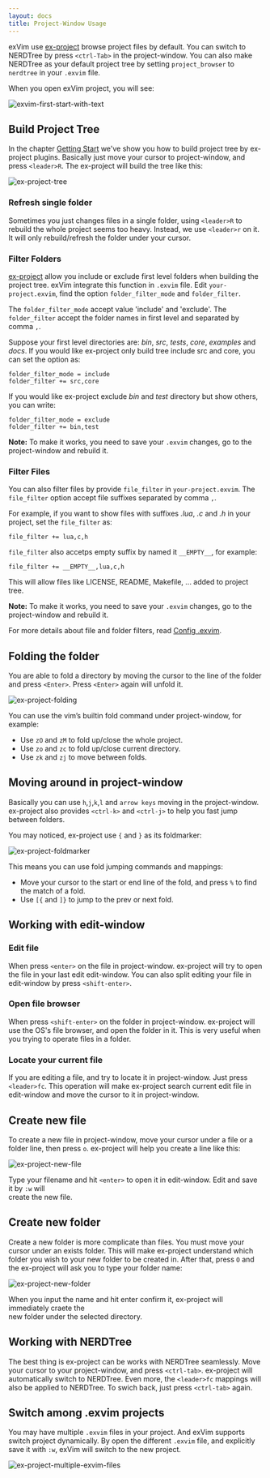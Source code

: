 ```yaml
---
layout: docs
title: Project-Window Usage
---
```


exVim use [ex-project](http://github.com/exvim/ex-project) browse project files by default. 
You can switch to NERDTree by press `<ctrl-Tab>` in the project-window. You can also
make NERDTree as your default project tree by setting `project_browser` to `nerdtree`
in your `.exvim` file.

When you open exVim project, you will see:

![exvim-first-start-with-text]({{site.baseurl}}docs/images/exvim-first-start-with-text.png)

## Build Project Tree

In the chapter [Getting Start]({{site.baseurl}}docs/getting-start) we've show you how to build project tree by 
ex-project plugins. Basically just move your cursor to project-window, and press `<leader>R`.
The ex-project will build the tree like this:

![ex-project-tree]({{site.baseurl}}docs/images/ex-project-tree.png)

### Refresh single folder

Sometimes you just changes files in a single folder, using `<leader>R` to rebuild the 
whole project seems too heavy. Instead, we use `<leader>r` on it. It will only rebuild/refresh 
the folder under your cursor. 

### Filter Folders

[ex-project](http://github.com/exvim/ex-project) allow you include or exclude first level
folders when building the project tree. exVim integrate this function in `.exvim` file.
Edit `your-project.exvim`, find the option `folder_filter_mode` and `folder_filter`. 

The `folder_filter_mode` accept value 'include' and 'exclude'. The `folder_filter` accept
the folder names in first level and separated by comma `,`. 

Suppose your first level directories are: *bin*, *src*, *tests*, *core*, *examples* and *docs*.
If you would like ex-project only build tree include src and core, you can set the option as:

```
folder_filter_mode = include
folder_filter += src,core
```

If you would like ex-project exclude *bin* and *test* directory but show others, you can write:

```
folder_filter_mode = exclude
folder_filter += bin,test
```

**Note:** To make it works, you need to save your `.exvim` changes, 
go to the project-window and rebuild it. 

### Filter Files

You can also filter files by provide `file_filter` in `your-project.exvim`. The `file_filter`
option accept file suffixes separated by comma `,`. 

For example, if you want to show files with suffixes *.lua*, *.c* and *.h* in your project, 
set the `file_filter` as:

```
file_filter += lua,c,h
```

`file_filter` also accetps empty suffix by named it `__EMPTY__`, for example: 

```
file_filter += __EMPTY__,lua,c,h
```

This will allow files like LICENSE, README, Makefile, ... added to project tree.

**Note:** To make it works, you need to save your `.exvim` changes, 
go to the project-window and rebuild it. 

For more details about file and folder filters, read [Config .exvim]({{site.baseurl}}docs/config-project).

## Folding the folder

You are able to fold a directory by moving the cursor to the line of the folder 
and press `<Enter>`. Press `<Enter>` again will unfold it.

![ex-project-folding]({{site.baseurl}}docs/images/ex-project-folding.png)

You can use the vim’s builtin fold command under project-window, for example:

 - Use `zO` and `zM` to fold up/close the whole project.
 - Use `zo` and `zc` to fold up/close current directory.
 - Use `zk` and `zj` to move between folds.

## Moving around in project-window

Basically you can use `h`,`j`,`k`,`l` and `arrow keys` moving in the project-window. ex-project
also provides `<ctrl-k>` and `<ctrl-j>` to help you fast jump between folders.

You may noticed, ex-project use `{` and `}` as its foldmarker:

![ex-project-foldmarker]({{site.baseurl}}docs/images/ex-project-foldmarker.png)

This means you can use fold jumping commands and mappings: 

 - Move your cursor to the start or end line of the fold, and press `%` to find the match of a fold.
 - Use `[{` and `]}` to jump to the prev or next fold. 


## Working with edit-window

### Edit file

When press `<enter>` on the file in project-window. ex-project will try to open the file in
your last edit edit-window. You can also split editing your file in edit-window 
by press `<shift-enter>`.

### Open file browser

When press `<shift-enter>` on the folder in project-window. ex-project will use the OS's file
browser, and open the folder in it. This is very useful when you trying to operate files 
in a folder.

### Locate your current file

If you are editing a file, and try to locate it in project-window. Just press `<leader>fc`. 
This operation will make ex-project search current edit file in edit-window and move the 
cursor to it in project-window.

## Create new file

To create a new file in project-window, move your cursor under a file or a folder line, 
then press `o`. ex-project will help you create a line like this:

![ex-project-new-file]({{site.baseurl}}docs/images/ex-project-new-file.png)

Type your filename and hit `<enter>` to open it in edit-window. Edit and save it by `:w` will  
create the new file.

## Create new folder

Create a new folder is more complicate than files. You must move your cursor under an exists
folder. This will make ex-project understand which folder you wish to your new folder to be
created in. After that, press `O` and the ex-project will ask you to type your folder name:

![ex-project-new-folder]({{site.baseurl}}docs/images/ex-project-new-folder.png)

When you input the name and hit enter confirm it, ex-project will immediately craete the  
new folder under the selected directory.

## Working with NERDTree

The best thing is ex-project can be works with NERDTree seamlessly. Move your cursor to
your project-window, and press `<ctrl-tab>`. ex-project will automatically switch to 
NERDTree. Even more, the `<leader>fc` mappings will also be applied to NERDTree. To swich
back, just press `<ctrl-tab>` again.

## Switch among .exvim projects

You may have multiple `.exvim` files in your project. And exVim supports switch project
dynamically. By open the different `.exvim` file, and explicitly save it with `:w`, exVim 
will switch to the new project.

![ex-project-multiple-exvim-files]({{site.baseurl}}docs/images/ex-project-multiple-exvim-files.png)
